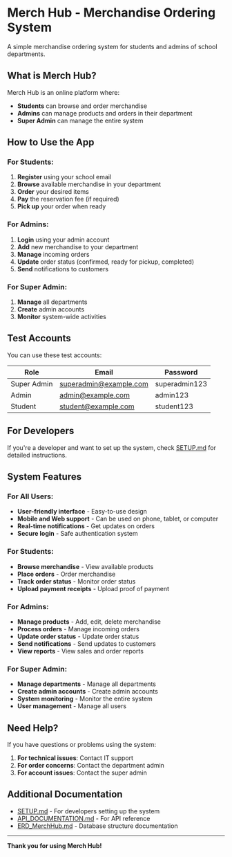 # Merch Hub - Merchandise Ordering System

A simple merchandise ordering system for students and admins of school departments.

## What is Merch Hub?

Merch Hub is an online platform where:
- **Students** can browse and order merchandise
- **Admins** can manage products and orders in their department
- **Super Admin** can manage the entire system

## How to Use the App

### For Students:
1. **Register** using your school email
2. **Browse** available merchandise in your department
3. **Order** your desired items
4. **Pay** the reservation fee (if required)
5. **Pick up** your order when ready

### For Admins:
1. **Login** using your admin account
2. **Add** new merchandise to your department
3. **Manage** incoming orders
4. **Update** order status (confirmed, ready for pickup, completed)
5. **Send** notifications to customers

### For Super Admin:
1. **Manage** all departments
2. **Create** admin accounts
3. **Monitor** system-wide activities

## Test Accounts

You can use these test accounts:

| Role | Email | Password |
|------|-------|----------|
| Super Admin | superadmin@example.com | superadmin123 |
| Admin | admin@example.com | admin123 |
| Student | student@example.com | student123 |

## For Developers

If you're a developer and want to set up the system, check [SETUP.md](SETUP.md) for detailed instructions.

## System Features

### For All Users:
- **User-friendly interface** - Easy-to-use design
- **Mobile and Web support** - Can be used on phone, tablet, or computer
- **Real-time notifications** - Get updates on orders
- **Secure login** - Safe authentication system

### For Students:
- **Browse merchandise** - View available products
- **Place orders** - Order merchandise
- **Track order status** - Monitor order status
- **Upload payment receipts** - Upload proof of payment

### For Admins:
- **Manage products** - Add, edit, delete merchandise
- **Process orders** - Manage incoming orders
- **Update order status** - Update order status
- **Send notifications** - Send updates to customers
- **View reports** - View sales and order reports

### For Super Admin:
- **Manage departments** - Manage all departments
- **Create admin accounts** - Create admin accounts
- **System monitoring** - Monitor the entire system
- **User management** - Manage all users

## Need Help?

If you have questions or problems using the system:

1. **For technical issues**: Contact IT support
2. **For order concerns**: Contact the department admin
3. **For account issues**: Contact the super admin

## Additional Documentation

- [SETUP.md](SETUP.md) - For developers setting up the system
- [API_DOCUMENTATION.md](backend/API_DOCUMENTATION.md) - For API reference
- [ERD_MerchHub.md](ERD_MerchHub.md) - Database structure documentation

---

**Thank you for using Merch Hub!**
